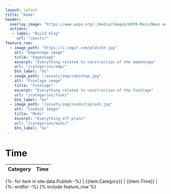 ```yaml
---
layout: splash
title: "Home"
header:
  overlay_image: "https://www.aopa.org/-/media/Images/AOPA-Main/News-and-Media/2019/July/0709_Sweeps_RV_10.jpg"
  actions:
   - label: "Build blog"
     url: "/posts/"
feature_row:
  - image_path: "https://i.imgur.com/pCahzSY.jpg"
    alt: "Empennage image"
    title: "Empennage"
    excerpt: "Everything related to construction of the empennage"
    url: "/categories/emp/"
    btn_label: "Go"
  - image_path: "/assets/img/cabintop.jpg"
    alt: "Fuselage image"
    title: "Fuselage"
    excerpt: "Everything related to construction of the fuselage"
    url: "/categories/fuse/"
    btn_label: "Go"
  - image_path: "/assets/img/conduitsplash.jpg"
    alt: "Conduit Image"
    title: "Mods"
    excerpt: "Everything off-plans"
    url: "/categories/mods/"
    btn_label: "Go"
---
```


<!-- Pulls from _data links -->

# Time
| Category | Time |
| ---------- | ------ |
{%- for item in site.data.Publish -%}
| {{item.Category}} | {{item.Time}} |
{%- endfor -%}
{% include feature_row %}
